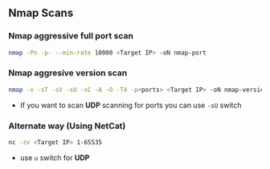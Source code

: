 ## Nmap Scans

### Nmap aggressive full port scan 

```bash
nmap -Pn -p- --min-rate 10000 <Target IP> -oN nmap-port
```

### Nmap aggresive version scan 

```bash
nmap -v -sT -sV -sU -sC -A -O -T4 -p<ports> <Target IP> -oN nmap-version
```

* If you want to scan **UDP** scanning for ports you can use ``-sU`` switch


### Alternate way (Using NetCat)

```bash
nc -zv <Target IP> 1-65535
```

* use ``u`` switch for **UDP**

